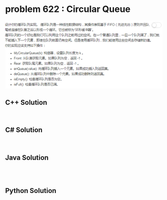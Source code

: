 
# problem 622 : Circular Queue

<img src="https://github.com/Peefy/PeefyLeetCode/blob/master/doc/601-700/622.CircularQueue/problem.png"/>

## C++ Solution

```c++



```

## C# Solution

```csharp



```

## Java Solution

```java




```

## Python Solution

```python



```





